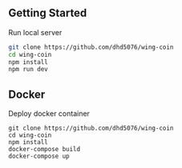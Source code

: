 ## Getting Started

Run local server

```bash
git clone https://github.com/dhd5076/wing-coin
cd wing-coin
npm install
npm run dev
```

## Docker

Deploy docker container

```
git clone https://github.com/dhd5076/wing-coin
cd wing-coin
npm install
docker-compose build
docker-compose up
```
